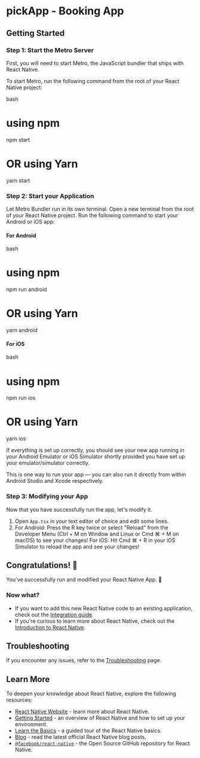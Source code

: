 # pickApp - Booking App

## Getting Started

### Step 1: Start the Metro Server

First, you will need to start Metro, the JavaScript bundler that ships with React Native.

To start Metro, run the following command from the root of your React Native project:

bash 
# using npm 
npm start 
# OR using Yarn 
yarn start


### Step 2: Start your Application

Let Metro Bundler run in its own terminal. Open a new terminal from the root of your React Native project. Run the following command to start your Android or iOS app:

#### For Android

bash 
# using npm 
npm run android 
# OR using Yarn 
yarn android

#### For iOS
bash 
# using npm 
npm run ios 
# OR using Yarn 
yarn ios

If everything is set up correctly, you should see your new app running in your Android Emulator or iOS Simulator shortly provided you have set up your emulator/simulator correctly.

This is one way to run your app — you can also run it directly from within Android Studio and Xcode respectively.

### Step 3: Modifying your App

Now that you have successfully run the app, let's modify it.

1. Open `App.tsx` in your text editor of choice and edit some lines.
2. For Android: Press the R key twice or select "Reload" from the Developer Menu (Ctrl + M on Window and Linux or Cmd ⌘ + M on macOS) to see your changes!
   For iOS: Hit Cmd ⌘ + R in your iOS Simulator to reload the app and see your changes!

## Congratulations! 🎉

You've successfully run and modified your React Native App. 🥳

### Now what?

- If you want to add this new React Native code to an existing application, check out the [Integration guide](https://reactnative.dev/docs/integration-with-existing-apps).
- If you're curious to learn more about React Native, check out the [Introduction to React Native](https://reactnative.dev/docs/getting-started).

## Troubleshooting

If you encounter any issues, refer to the [Troubleshooting](https://reactnative.dev/docs/troubleshooting) page.

## Learn More

To deepen your knowledge about React Native, explore the following resources:

- [React Native Website](https://reactnative.dev) - learn more about React Native.
- [Getting Started](https://reactnative.dev/docs/environment-setup) - an overview of React Native and how to set up your environment.
- [Learn the Basics](https://reactnative.dev/docs/getting-started) - a guided tour of the React Native basics.
- [Blog](https://reactnative.dev/blog) - read the latest official React Native blog posts.
- [`@facebook/react-native`](https://github.com/facebook/react-native) - the Open Source GitHub repository for React Native.